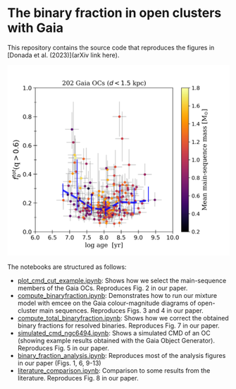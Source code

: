 # The binary fraction in open clusters with Gaia

This repository contains the source code that reproduces the figures in [Donada et al. (2023)](arXiv link here).

![BFage](im/age_BF_tot_scatterplot_auxmeanmass.png)

The notebooks are structured as follows:

* [plot_cmd_cut_example.ipynb](plot_cmd_cut_example.ipynb): Shows how we select the main-sequence members of the Gaia OCs. Reproduces Fig. 2 in our paper.
* [compute_binaryfraction.ipynb](compute_binaryfraction.ipynb): Demonstrates how to run our mixture model with emcee on the Gaia colour-magnitude diagrams of open-cluster main sequences. Reproduces Figs. 3 and 4 in our paper. 
* [compute_total_binaryfraction.ipynb](compute_total_binaryfraction.ipynb): Shows how we correct the obtained binary fractions for resolved binaries. Reproduces Fig. 7 in our paper. 
* [simulated_cmd_ngc6494.ipynb](simulated_cmd_ngc6494.ipynb): Shows a simulated CMD of an OC (showing example results obtained with the Gaia Object Generator). Reproduces Fig. 5 in our paper.
* [binary_fraction_analysis.ipynb](binary_fraction_analysis.ipynb): Reproduces most of the analysis figures in our paper (Figs. 1, 6, 9-13)
* [literature_comparison.ipynb](literature_comparison.ipynb): Comparison to some results from the literature. Reproduces Fig. 8 in our paper.
